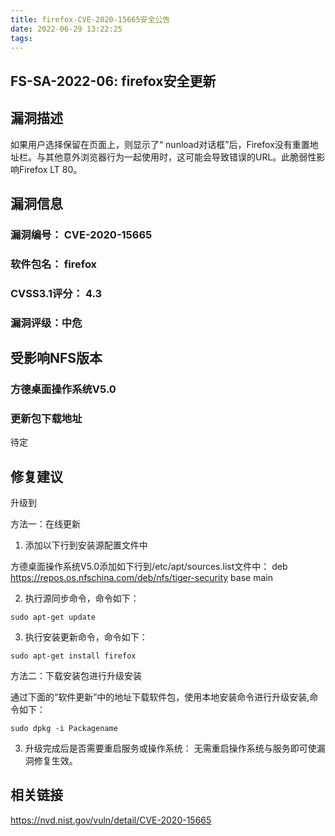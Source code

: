 ```yaml
---
title: firefox-CVE-2020-15665安全公告
date: 2022-06-29 13:22:25
tags:
---
```

## FS-SA-2022-06: firefox安全更新

## 漏洞描述

如果用户选择保留在页面上，则显示了“ nunload对话框”后，Firefox没有重置地址栏。与其他意外浏览器行为一起使用时，这可能会导致错误的URL。此脆弱性影响Firefox LT 80。

## 漏洞信息

###    漏洞编号： CVE-2020-15665

###    软件包名： firefox

###    CVSS3.1评分： 4.3

###    漏洞评级：中危

## 受影响NFS版本

###    方德桌面操作系统V5.0

### 更新包下载地址

待定

## 修复建议

升级到 

方法一：在线更新

1. 添加以下行到安装源配置文件中

方德桌面操作系统V5.0添加如下行到/etc/apt/sources.list文件中：
deb https://repos.os.nfschina.com/deb/nfs/tiger-security base main

2. 执行源同步命令，命令如下：

```
sudo apt-get update
```

3. 执行安装更新命令，命令如下：

```
sudo apt-get install firefox
```

方法二：下载安装包进行升级安装

通过下面的“软件更新”中的地址下载软件包，使用本地安装命令进行升级安装,命令如下：

```
sudo dpkg -i Packagename
```

3. 升级完成后是否需要重启服务或操作系统：
   无需重启操作系统与服务即可使漏洞修复生效。

## 相关链接

https://nvd.nist.gov/vuln/detail/CVE-2020-15665
